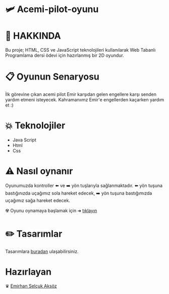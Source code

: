 # 🛩 Acemi-pilot-oyunu
# 🔎 HAKKINDA
Bu proje; HTML, CSS ve JavaScript teknolojileri kullanılarak Web Tabanlı Programlama dersi ödevi için hazırlanmış bir 2D oyundur. 
# 📋 Oyunun Senaryosu
İlk görevine çıkan acemi pilot Emir karşıdan gelen engellere karşı senden yardım etmeni isteyecek. Kahramanıımz Emir'e engellerden kaçarken yardım et :)  
# 💥 Teknolojiler
- Java Script
- Html
- Css
 # ⚠️ Nasıl oynanır
 Oyunumuzda kontroller  ⬅️ ve ➡️ yön tuşlarıyla sağlanmaktadır. ⬅️ yön tuşuna bastığınızda uçağımız sola hareket edecek, ➡️ yön tuşuna bastığımızda uçağımız sağa hareket edecek.
 
 ☢️ Oyunu oynamaya başlamak için ➜ [tıklayın](http://acemipilot.6te.net/)
 
 
 # ✏️ Tasarımlar
 Tasarımlara [buradan](https://www.figma.com/file/BiQV4cZ60t1VuX19sIxhO8/Untitled?node-id=0%3A1) ulaşabilirsiniz.
 
 
 # Hazırlayan 
♛ [Emirhan Selçuk Aksöz](https://www.linkedin.com/in/emirhan-aks%C3%B6z/)
